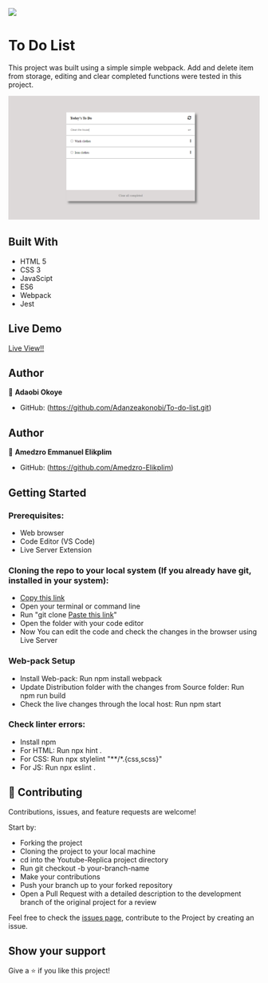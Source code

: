 ![](https://img.shields.io/badge/Microverse-blueviolet)

# To Do List
This project was built using a simple simple webpack. 
Add and delete item from storage, editing and clear completed functions were tested in this project.

![screenshot](./src/output.PNG)

## Built With

- HTML 5
- CSS 3
- JavaScipt
- ES6
- Webpack
- Jest

## Live Demo

[Live View!!](https://adanzeakonobi.github.io/To-do-list/dist/)

## Author

👤 **Adaobi Okoye**

- GitHub: (https://github.com/Adanzeakonobi/To-do-list.git)

## Author

👤 **Amedzro Emmanuel Elikplim**

- GitHub: (https://github.com/Amedzro-Elikplim)


## Getting Started

### Prerequisites:

- Web browser
- Code Editor (VS Code)
- Live Server Extension

### Cloning the repo to your local system (If you already have git, installed in your system):

- [Copy this link](https://github.com/Adanzeakonobi/To-do-list.git)
- Open your terminal or command line
- Run "git clone [Paste this link](https://github.com/Adanzeakonobi/To-do-list.git)"
- Open the folder with your code editor
- Now You can edit the code and check the changes in the browser using Live Server

### Web-pack Setup

- Install Web-pack: Run npm install webpack
- Update Distribution folder with the changes from Source folder: Run npm run build
- Check the live changes through the local host: Run npm start

### Check linter errors:

- Install npm
- For HTML: Run npx hint .
- For CSS: Run npx stylelint "**/*.{css,scss}"
- For JS: Run npx eslint .

## 🤝 Contributing

Contributions, issues, and feature requests are welcome!

Start by:

- Forking the project
- Cloning the project to your local machine
- cd into the Youtube-Replica project directory
- Run git checkout -b your-branch-name
- Make your contributions
- Push your branch up to your forked repository
- Open a Pull Request with a detailed description to the development branch of the original project for a review

Feel free to check the [issues page](https://github.com/Adanzeakonobi/To-do-list.git), contribute to the Project by creating an issue.


## Show your support

Give a ⭐️ if you like this project!

